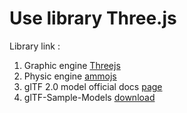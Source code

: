 # Use library Three.js

Library link :
1. Graphic engine [Threejs ](https://threejs.org/)
2. Physic engine [ammojs](https://github.com/kripken/ammo.js)
3. glTF 2.0 model official docs [page](https://www.khronos.org/gltf/)
4. glTF-Sample-Models [download](https://github.com/KhronosGroup/glTF-Sample-Models)
